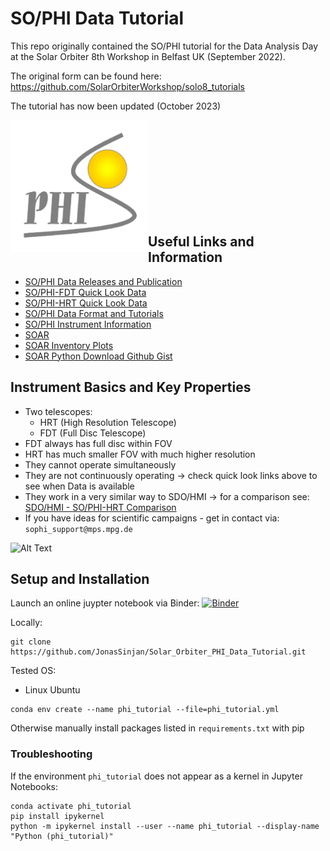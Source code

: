 # SO/PHI Data Tutorial

This repo originally contained the SO/PHI tutorial for the Data Analysis Day at the Solar Orbiter 8th Workshop in Belfast UK (September 2022).

The original form can be found here: https://github.com/SolarOrbiterWorkshop/solo8_tutorials

The tutorial has now been updated (October 2023)

<img src="./static/philogo-1.png" width="220" align="left"/>
<br>
<br>
<br>
<br>
<br>
<br>
<br>
<br>
<br>

## Useful Links and Information

- [SO/PHI Data Releases and Publication](https://www.mps.mpg.de/solar-physics/solar-orbiter-phi/data-releases)
- [SO/PHI-FDT Quick Look Data](https://www.uv.es/jublanro/phidata_fdt.html)
- [SO/PHI-HRT Quick Look Data](https://www.uv.es/jublanro/phidata_hrt.html)
- [SO/PHI Data Format and Tutorials](https://www.mps.mpg.de/solar-physics/solar-orbiter-phi/data)
- [SO/PHI Instrument Information](https://www.mps.mpg.de/solar-physics/solar-orbiter-phi)
- [SOAR](https://soar.esac.esa.int/soar/#search)
- [SOAR Inventory Plots](https://www.cosmos.esa.int/web/soar/inventory-plots)
- [SOAR Python Download Github Gist](https://gist.github.com/JonasSinjan/e10053b972e5fb72057c078c7c275a5e)


## Instrument Basics and Key Properties

- Two telescopes:
  - HRT (High Resolution Telescope)
  - FDT (Full Disc Telescope)
- FDT always has full disc within FOV
- HRT has much smaller FOV with much higher resolution
- They cannot operate simultaneously
- They are not continuously operating -> check quick look links above to see when Data is available
- They work in a very similar way to SDO/HMI -> for a comparison see: [SDO/HMI - SO/PHI-HRT Comparison](https://doi.org/10.1051/0004-6361/202245830)
- If you have ideas for scientific campaigns - get in contact via: `sophi_support@mps.mpg.de`

![Alt Text](./static/sophi_fov_rotateSun_new.gif)


## Setup and Installation

Launch an online juypter notebook via Binder: [![Binder](https://mybinder.org/badge_logo.svg)](https://mybinder.org/v2/gh/JonasSinjan/Solar_Orbiter_PHI_Data_Tutorial/HEAD?labpath=phi_data_tutorial.ipynb)

Locally:

```bash=
git clone https://github.com/JonasSinjan/Solar_Orbiter_PHI_Data_Tutorial.git
```

Tested OS:
- Linux Ubuntu

```bash=
conda env create --name phi_tutorial --file=phi_tutorial.yml
```

Otherwise manually install packages listed in `requirements.txt` with pip

### Troubleshooting

If the environment `phi_tutorial` does not appear as a kernel in Jupyter Notebooks:

```bash=
conda activate phi_tutorial
pip install ipykernel
python -m ipykernel install --user --name phi_tutorial --display-name "Python (phi_tutorial)"
```
